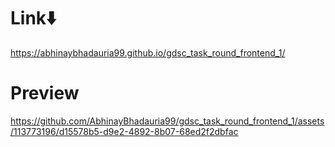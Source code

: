 # Link⬇️
https://abhinaybhadauria99.github.io/gdsc_task_round_frontend_1/

# Preview
https://github.com/AbhinayBhadauria99/gdsc_task_round_frontend_1/assets/113773196/d15578b5-d9e2-4892-8b07-68ed2f2dbfac


